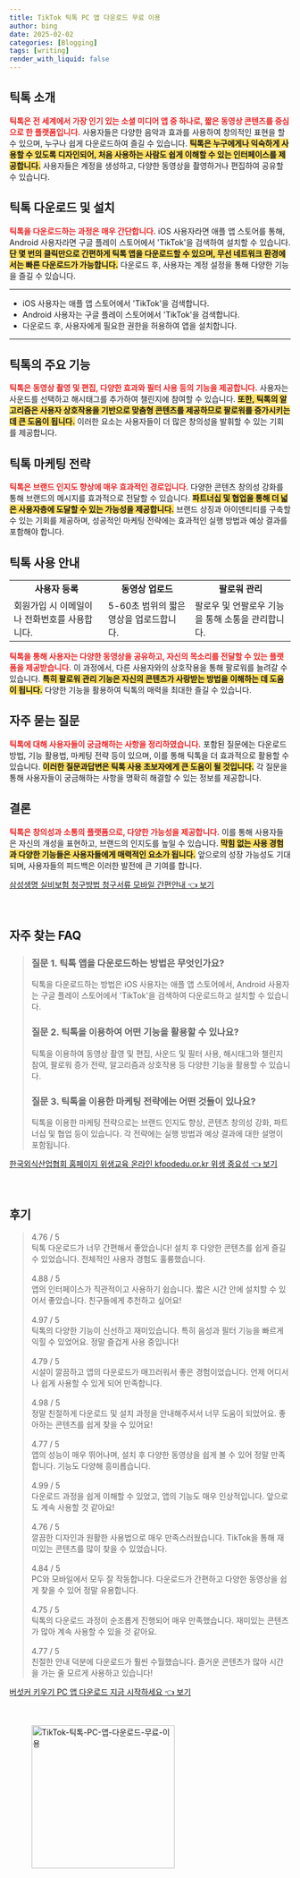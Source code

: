 ```yaml
---
title: TikTok 틱톡 PC 앱 다운로드 무료 이용
author: bing
date: 2025-02-02
categories: [Blogging]
tags: [writing]
render_with_liquid: false
---
```



<h2 id='틱톡_소개'>틱톡 소개</h2>

<p><b><span style="color: #ee2323;">틱톡은 전 세계에서 가장 인기 있는 소셜 미디어 앱 중 하나로, 짧은 동영상 콘텐츠를 중심으로 한 플랫폼입니다.</span></b> 사용자들은 다양한 음악과 효과를 사용하여 창의적인 표현을 할 수 있으며, 누구나 쉽게 다운로드하여 즐길 수 있습니다. <b><span style="background-color: #ffe066;">틱톡은 누구에게나 익숙하게 사용할 수 있도록 디자인되어, 처음 사용하는 사람도 쉽게 이해할 수 있는 인터페이스를 제공합니다.</span></b> 사용자들은 계정을 생성하고, 다양한 동영상을 촬영하거나 편집하여 공유할 수 있습니다.</p>

<h2 id='틱톡_다운로드_및_설치'>틱톡 다운로드 및 설치</h2>

<p><b><span style="color: #ee2323;">틱톡을 다운로드하는 과정은 매우 간단합니다.</span></b> iOS 사용자라면 애플 앱 스토어를 통해, Android 사용자라면 구글 플레이 스토어에서 'TikTok'을 검색하여 설치할 수 있습니다. <b><span style="background-color: #ffe066;">단 몇 번의 클릭만으로 간편하게 틱톡 앱을 다운로드할 수 있으며, 무선 네트워크 환경에서는 빠른 다운로드가 가능합니다.</span></b> 다운로드 후, 사용자는 계정 설정을 통해 다양한 기능을 즐길 수 있습니다.</p>

<hr />

<ul>
    <li>iOS 사용자는 애플 앱 스토어에서 'TikTok'을 검색합니다.</li>
    <li>Android 사용자는 구글 플레이 스토어에서 'TikTok'을 검색합니다.</li>
    <li>다운로드 후, 사용자에게 필요한 권한을 허용하여 앱을 설치합니다.</li>
</ul>

<hr />

<h2 id='틱톡의_주요_기능'>틱톡의 주요 기능</h2>

<p><b><span style="color: #ee2323;">틱톡은 동영상 촬영 및 편집, 다양한 효과와 필터 사용 등의 기능을 제공합니다.</span></b> 사용자는 사운드를 선택하고 해시태그를 추가하여 챌린지에 참여할 수 있습니다. <b><span style="background-color: #ffe066;">또한, 틱톡의 알고리즘은 사용자 상호작용을 기반으로 맞춤형 콘텐츠를 제공하므로 팔로워를 증가시키는 데 큰 도움이 됩니다.</span></b> 이러한 요소는 사용자들이 더 많은 창의성을 발휘할 수 있는 기회를 제공합니다.</p>

<h2 id='틱톡_마케팅_전략'>틱톡 마케팅 전략</h2>

<p><b><span style="color: #ee2323;">틱톡은 브랜드 인지도 향상에 매우 효과적인 경로입니다.</span></b> 다양한 콘텐츠 창의성 강화를 통해 브랜드의 메시지를 효과적으로 전달할 수 있습니다. <b><span style="background-color: #ffe066;">파트너십 및 협업을 통해 더 넓은 사용자층에 도달할 수 있는 가능성을 제공합니다.</span></b> 브랜드 상징과 아이덴티티를 구축할 수 있는 기회를 제공하며, 성공적인 마케팅 전략에는 효과적인 실행 방법과 예상 결과를 포함해야 합니다.</p>

<h2 id='틱톡_사용_안내'>틱톡 사용 안내</h2>

<table>
    <tr>
        <td style="text-align: center; height: 17px;"><b>사용자 등록</b></td>
        <td style="text-align: center; height: 17px;"><b>동영상 업로드</b></td>
        <td style="text-align: center; height: 17px;"><b>팔로워 관리</b></td>
    </tr>
    <tr>
        <td>회원가입 시 이메일이나 전화번호를 사용합니다.</td>
        <td>5-60초 범위의 짧은 영상을 업로드합니다.</td>
        <td>팔로우 및 언팔로우 기능을 통해 소통을 관리합니다.</td>
    </tr>
</table>

<p><b><span style="color: #ee2323;">틱톡을 통해 사용자는 다양한 동영상을 공유하고, 자신의 목소리를 전달할 수 있는 플랫폼을 제공받습니다.</span></b> 이 과정에서, 다른 사용자와의 상호작용을 통해 팔로워를 늘려갈 수 있습니다. <b><span style="background-color: #ffe066;">특히 팔로워 관리 기능은 자신의 콘텐츠가 사랑받는 방법을 이해하는 데 도움이 됩니다.</span></b> 다양한 기능을 활용하여 틱톡의 매력을 최대한 즐길 수 있습니다.</p>

<h2 id='자주_묻는_질문'>자주 묻는 질문</h2>

<p><b><span style="color: #ee2323;">틱톡에 대해 사용자들이 궁금해하는 사항을 정리하였습니다.</span></b> 포함된 질문에는 다운로드 방법, 기능 활용법, 마케팅 전략 등이 있으며, 이를 통해 틱톡을 더 효과적으로 활용할 수 있습니다. <b><span style="background-color: #ffe066;">이러한 질문과답변은 틱톡 사용 초보자에게 큰 도움이 될 것입니다.</span></b> 각 질문을 통해 사용자들이 궁금해하는 사항을 명확히 해결할 수 있는 정보를 제공합니다.</p>

<h2 id='결론'>결론</h2>

<p><b><span style="color: #ee2323;">틱톡은 창의성과 소통의 플랫폼으로, 다양한 가능성을 제공합니다.</span></b> 이를 통해 사용자들은 자신의 개성을 표현하고, 브랜드의 인지도를 높일 수 있습니다. <b><span style="background-color: #ffe066;">막힘 없는 사용 경험과 다양한 기능들은 사용자들에게 매력적인 요소가 됩니다.</span></b> 앞으로의 성장 가능성도 기대되며, 사용자들의 피드백은 이러한 발전에 큰 기여를 합니다.</p>


<p><a class="click-button" title="삼성생명 실비보험 청구방법 청구서류 모바일 간편안내" href="https://somered.github.io/posts/%EC%82%BC%EC%84%B1%EC%83%9D%EB%AA%85-%EC%8B%A4%EB%B9%84%EB%B3%B4%ED%97%98-%EC%B2%AD%EA%B5%AC%EB%B0%A9%EB%B2%95-%EC%B2%AD%EA%B5%AC%EC%84%9C%EB%A5%98-%EB%AA%A8%EB%B0%94%EC%9D%BC-%EA%B0%84%ED%8E%B8%EC%95%88%EB%82%B4/" rel="dofollow">삼성생명 실비보험 청구방법 청구서류 모바일 간편안내 👈 보기</a></p><br>
<h2 id='자주_찾는_FAQ'>자주 찾는 FAQ</h2>
<div itemscope="" itemtype="https://schema.org/FAQPage"> 
<blockquote> 
<div itemscope="" itemprop="mainEntity" itemtype="https://schema.org/Question"> 
<h3 itemprop="name">질문 1. 틱톡 앱을 다운로드하는 방법은 무엇인가요?</h3> 
<div itemscope="" itemprop="acceptedAnswer" itemtype="https://schema.org/Answer"> 
<span itemprop="text"> 
<p>틱톡을 다운로드하는 방법은 iOS 사용자는 애플 앱 스토어에서, Android 사용자는 구글 플레이 스토어에서 'TikTok'을 검색하여 다운로드하고 설치할 수 있습니다.</p> 
</span> 
</div> 
</div> 
<div itemscope="" itemprop="mainEntity" itemtype="https://schema.org/Question"> 
<h3 itemprop="name">질문 2. 틱톡을 이용하여 어떤 기능을 활용할 수 있나요?</h3> 
<div itemscope="" itemprop="acceptedAnswer" itemtype="https://schema.org/Answer"> 
<span itemprop="text"> 
<p>틱톡을 이용하여 동영상 촬영 및 편집, 사운드 및 필터 사용, 해시태그와 챌린지 참여, 팔로워 증가 전략, 알고리즘과 상호작용 등 다양한 기능을 활용할 수 있습니다.</p> 
</span> 
</div> 
</div> 
<div itemscope="" itemprop="mainEntity" itemtype="https://schema.org/Question"> 
<h3 itemprop="name">질문 3. 틱톡을 이용한 마케팅 전략에는 어떤 것들이 있나요?</h3> 
<div itemscope="" itemprop="acceptedAnswer" itemtype="https://schema.org/Answer"> 
<span itemprop="text"> 
<p>틱톡을 이용한 마케팅 전략으로는 브랜드 인지도 향상, 콘텐츠 창의성 강화, 파트너십 및 협업 등이 있습니다. 각 전략에는 실행 방법과 예상 결과에 대한 설명이 포함됩니다.</p> 
</span> 
</div> 
</div> 
</blockquote> 
</div>
<p><a class="click-button" title="한국외식산업협회 홈페이지 위생교육 온라인 kfoodedu.or.kr 위생 중요성" href="https://somered.github.io/posts/%ED%95%9C%EA%B5%AD%EC%99%B8%EC%8B%9D%EC%82%B0%EC%97%85%ED%98%91%ED%9A%8C-%ED%99%88%ED%8E%98%EC%9D%B4%EC%A7%80-%EC%9C%84%EC%83%9D%EA%B5%90%EC%9C%A1-%EC%98%A8%EB%9D%BC%EC%9D%B8-kfoodedu.or.kr-%EC%9C%84%EC%83%9D-%EC%A4%91%EC%9A%94%EC%84%B1/" rel="dofollow">한국외식산업협회 홈페이지 위생교육 온라인 kfoodedu.or.kr 위생 중요성 👈 보기</a></p><br>
<h2 id='후기'>후기</h2>
<div itemscope itemtype="https://schema.org/Product">
  <blockquote>
  <div itemprop="review" itemscope itemtype="https://schema.org/Review">
      <div itemprop="reviewRating" itemscope itemtype="https://schema.org/Rating"> <span itemprop="ratingValue">4.76</span> / <span itemprop="bestRating">5</span> </div>
      <span itemprop="reviewBody">틱톡 다운로드가 너무 간편해서 좋았습니다! 설치 후 다양한 콘텐츠를 쉽게 즐길 수 있었습니다. 전체적인 사용자 경험도 훌륭했습니다.</span>
  </div>
  <br>
  <div itemprop="review" itemscope itemtype="https://schema.org/Review">
      <div itemprop="reviewRating" itemscope itemtype="https://schema.org/Rating"> <span itemprop="ratingValue">4.88</span> / <span itemprop="bestRating">5</span> </div>
      <span itemprop="reviewBody">앱의 인터페이스가 직관적이고 사용하기 쉽습니다. 짧은 시간 안에 설치할 수 있어서 좋았습니다. 친구들에게 추천하고 싶어요!</span>
  </div>
  <br>
  <div itemprop="review" itemscope itemtype="https://schema.org/Review">
      <div itemprop="reviewRating" itemscope itemtype="https://schema.org/Rating"> <span itemprop="ratingValue">4.97</span> / <span itemprop="bestRating">5</span> </div>
      <span itemprop="reviewBody">틱톡의 다양한 기능이 신선하고 재미있습니다. 특히 음성과 필터 기능을 빠르게 익힐 수 있었어요. 정말 즐겁게 사용 중입니다!</span>
  </div>
  <br>
  <div itemprop="review" itemscope itemtype="https://schema.org/Review">
      <div itemprop="reviewRating" itemscope itemtype="https://schema.org/Rating"> <span itemprop="ratingValue">4.79</span> / <span itemprop="bestRating">5</span> </div>
      <span itemprop="reviewBody">시설이 깔끔하고 앱의 다운로드가 매끄러워서 좋은 경험이었습니다. 언제 어디서나 쉽게 사용할 수 있게 되어 만족합니다.</span>
  </div>
  <br>
  <div itemprop="review" itemscope itemtype="https://schema.org/Review">
      <div itemprop="reviewRating" itemscope itemtype="https://schema.org/Rating"> <span itemprop="ratingValue">4.98</span> / <span itemprop="bestRating">5</span> </div>
      <span itemprop="reviewBody">정말 친절하게 다운로드 및 설치 과정을 안내해주셔서 너무 도움이 되었어요. 좋아하는 콘텐츠를 쉽게 찾을 수 있어요!</span>
  </div>
  <br>
  <div itemprop="review" itemscope itemtype="https://schema.org/Review">
      <div itemprop="reviewRating" itemscope itemtype="https://schema.org/Rating"> <span itemprop="ratingValue">4.77</span> / <span itemprop="bestRating">5</span> </div>
      <span itemprop="reviewBody">앱의 성능이 매우 뛰어나며, 설치 후 다양한 동영상을 쉽게 볼 수 있어 정말 만족합니다. 기능도 다양해 흥미롭습니다.</span>
  </div>
  <br>
  <div itemprop="review" itemscope itemtype="https://schema.org/Review">
      <div itemprop="reviewRating" itemscope itemtype="https://schema.org/Rating"> <span itemprop="ratingValue">4.99</span> / <span itemprop="bestRating">5</span> </div>
      <span itemprop="reviewBody">다운로드 과정을 쉽게 이해할 수 있었고, 앱의 기능도 매우 인상적입니다. 앞으로도 계속 사용할 것 같아요!</span>
  </div>
  <br>
  <div itemprop="review" itemscope itemtype="https://schema.org/Review">
      <div itemprop="reviewRating" itemscope itemtype="https://schema.org/Rating"> <span itemprop="ratingValue">4.76</span> / <span itemprop="bestRating">5</span> </div>
      <span itemprop="reviewBody">깔끔한 디자인과 원활한 사용법으로 매우 만족스러웠습니다. TikTok을 통해 재미있는 콘텐츠를 많이 찾을 수 있었습니다.</span>
  </div>
  <br>
  <div itemprop="review" itemscope itemtype="https://schema.org/Review">
      <div itemprop="reviewRating" itemscope itemtype="https://schema.org/Rating"> <span itemprop="ratingValue">4.84</span> / <span itemprop="bestRating">5</span> </div>
      <span itemprop="reviewBody">PC와 모바일에서 모두 잘 작동합니다. 다운로드가 간편하고 다양한 동영상을 쉽게 찾을 수 있어 정말 유용합니다.</span>
  </div>
  <br>
  <div itemprop="review" itemscope itemtype="https://schema.org/Review">
      <div itemprop="reviewRating" itemscope itemtype="https://schema.org/Rating"> <span itemprop="ratingValue">4.75</span> / <span itemprop="bestRating">5</span> </div>
      <span itemprop="reviewBody">틱톡의 다운로드 과정이 순조롭게 진행되어 매우 만족했습니다. 재미있는 콘텐츠가 많아 계속 사용할 수 있을 것 같아요.</span>
  </div>
  <br>
  <div itemprop="review" itemscope itemtype="https://schema.org/Review">
      <div itemprop="reviewRating" itemscope itemtype="https://schema.org/Rating"> <span itemprop="ratingValue">4.77</span> / <span itemprop="bestRating">5</span> </div>
      <span itemprop="reviewBody">친절한 안내 덕분에 다운로드가 훨씬 수월했습니다. 즐거운 콘텐츠가 많아 시간을 가는 줄 모르게 사용하고 있습니다!</span>
  </div>
  </blockquote>
</div>
<p><a class="click-button" title="버섯커 키우기 PC 앱 다운로드 지금 시작하세요" href="https://somered.github.io/posts/%EB%B2%84%EC%84%AF%EC%BB%A4-%ED%82%A4%EC%9A%B0%EA%B8%B0-PC-%EC%95%B1-%EB%8B%A4%EC%9A%B4%EB%A1%9C%EB%93%9C-%EC%A7%80%EA%B8%88-%EC%8B%9C%EC%9E%91%ED%95%98%EC%84%B8%EC%9A%94/" rel="dofollow">버섯커 키우기 PC 앱 다운로드 지금 시작하세요 👈 보기</a></p><br>
<figure class="image"><img src="https://somered.github.io/assets/img/thumbnail/TikTok-틱톡-PC-앱-다운로드-무료-이용.webp" alt="TikTok-틱톡-PC-앱-다운로드-무료-이용" width="256" height="256"></figure>